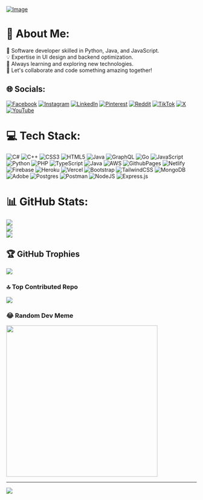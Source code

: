 
[![Image](https://i.pinimg.com/originals/58/df/05/58df056e65e818e013fd7b576c8f2306.gif)](https://i.pinimg.com/originals/58/df/05/58df056e65e818e013fd7b576c8f2306.gif)


# 💫 About Me:
🚀 Software developer skilled in Python, Java, and JavaScript.<br>💡 Expertise in UI design and backend optimization.<br>🧠 Always learning and exploring new technologies.<br>👥 Let's collaborate and code something amazing together!


## 🌐 Socials:
[![Facebook](https://img.shields.io/badge/Facebook-%231877F2.svg?logo=Facebook&logoColor=white)](https://facebook.com/hassanabdirahim) [![Instagram](https://img.shields.io/badge/Instagram-%23E4405F.svg?logo=Instagram&logoColor=white)](https://instagram.com/hassanabdirahim) [![LinkedIn](https://img.shields.io/badge/LinkedIn-%230077B5.svg?logo=linkedin&logoColor=white)](https://linkedin.com/in/hassanabdirahim) [![Pinterest](https://img.shields.io/badge/Pinterest-%23E60023.svg?logo=Pinterest&logoColor=white)](https://pinterest.com/hassanabdirahim) [![Reddit](https://img.shields.io/badge/Reddit-%23FF4500.svg?logo=Reddit&logoColor=white)](https://reddit.com/user/hassanabdirahim) [![TikTok](https://img.shields.io/badge/TikTok-%23000000.svg?logo=TikTok&logoColor=white)](https://tiktok.com/@hassanabdirahim) [![X](https://img.shields.io/badge/X-black.svg?logo=X&logoColor=white)](https://x.com/hassan_saske) [![YouTube](https://img.shields.io/badge/YouTube-%23FF0000.svg?logo=YouTube&logoColor=white)](https://youtube.com/@hassan_abdirahim21) 

# 💻 Tech Stack:
![C#](https://img.shields.io/badge/c%23-%23239120.svg?style=for-the-badge&logo=csharp&logoColor=white) ![C++](https://img.shields.io/badge/c++-%2300599C.svg?style=for-the-badge&logo=c%2B%2B&logoColor=white) ![CSS3](https://img.shields.io/badge/css3-%231572B6.svg?style=for-the-badge&logo=css3&logoColor=white) ![HTML5](https://img.shields.io/badge/html5-%23E34F26.svg?style=for-the-badge&logo=html5&logoColor=white) ![Java](https://img.shields.io/badge/java-%23ED8B00.svg?style=for-the-badge&logo=openjdk&logoColor=white) ![GraphQL](https://img.shields.io/badge/-GraphQL-E10098?style=for-the-badge&logo=graphql&logoColor=white) ![Go](https://img.shields.io/badge/go-%2300ADD8.svg?style=for-the-badge&logo=go&logoColor=white) ![JavaScript](https://img.shields.io/badge/javascript-%23323330.svg?style=for-the-badge&logo=javascript&logoColor=%23F7DF1E) ![Python](https://img.shields.io/badge/python-3670A0?style=for-the-badge&logo=python&logoColor=ffdd54) ![PHP](https://img.shields.io/badge/php-%23777BB4.svg?style=for-the-badge&logo=php&logoColor=white) ![TypeScript](https://img.shields.io/badge/typescript-%23007ACC.svg?style=for-the-badge&logo=typescript&logoColor=white) ![Java](https://img.shields.io/badge/java-%23ED8B00.svg?style=for-the-badge&logo=openjdk&logoColor=white) ![AWS](https://img.shields.io/badge/AWS-%23FF9900.svg?style=for-the-badge&logo=amazon-aws&logoColor=white) ![GithubPages](https://img.shields.io/badge/github%20pages-121013?style=for-the-badge&logo=github&logoColor=white) ![Netlify](https://img.shields.io/badge/netlify-%23000000.svg?style=for-the-badge&logo=netlify&logoColor=#00C7B7) ![Firebase](https://img.shields.io/badge/firebase-%23039BE5.svg?style=for-the-badge&logo=firebase) ![Heroku](https://img.shields.io/badge/heroku-%23430098.svg?style=for-the-badge&logo=heroku&logoColor=white) ![Vercel](https://img.shields.io/badge/vercel-%23000000.svg?style=for-the-badge&logo=vercel&logoColor=white) ![Bootstrap](https://img.shields.io/badge/bootstrap-%238511FA.svg?style=for-the-badge&logo=bootstrap&logoColor=white) ![TailwindCSS](https://img.shields.io/badge/tailwindcss-%2338B2AC.svg?style=for-the-badge&logo=tailwind-css&logoColor=white) ![MongoDB](https://img.shields.io/badge/MongoDB-%234ea94b.svg?style=for-the-badge&logo=mongodb&logoColor=white) ![Adobe](https://img.shields.io/badge/adobe-%23FF0000.svg?style=for-the-badge&logo=adobe&logoColor=white) ![Postgres](https://img.shields.io/badge/postgres-%23316192.svg?style=for-the-badge&logo=postgresql&logoColor=white) ![Postman](https://img.shields.io/badge/Postman-FF6C37?style=for-the-badge&logo=postman&logoColor=white) ![NodeJS](https://img.shields.io/badge/node.js-6DA55F?style=for-the-badge&logo=node.js&logoColor=white) ![Express.js](https://img.shields.io/badge/express.js-%23404d59.svg?style=for-the-badge&logo=express&logoColor=%2361DAFB)
# 📊 GitHub Stats:
![](https://github-readme-stats.vercel.app/api?username=hassanabdirahin&theme=dark&hide_border=false&include_all_commits=false&count_private=false)<br/>
![](https://github-readme-streak-stats.herokuapp.com/?user=hassanabdirahin&theme=dark&hide_border=false)<br/>
![](https://github-readme-stats.vercel.app/api/top-langs/?username=hassanabdirahin&theme=dark&hide_border=false&include_all_commits=false&count_private=false&layout=compact)

## 🏆 GitHub Trophies
![](https://github-profile-trophy.vercel.app/?username=hassanabdirahin&theme=radical&no-frame=false&no-bg=false&margin-w=4)

### 🔝 Top Contributed Repo
![](https://github-contributor-stats.vercel.app/api?username=hassanabdirahin&limit=5&theme=dark&combine_all_yearly_contributions=true)

### 😂 Random Dev Meme
<img src='https://randommeme-five.vercel.app/' style="height: 400px;"/>

---
[![](https://visitcount.itsvg.in/api?id=hassanabdirahin&icon=0&color=0)](https://visitcount.itsvg.in)

<!-- Proudly created with GPRM ( https://gprm.itsvg.in ) -->
